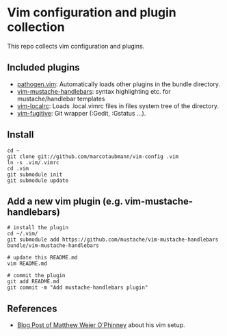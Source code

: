 Vim configuration and plugin collection
=======================================

This repo collects vim configuration and plugins.

Included plugins
----------------
* [pathogen.vim](https://github.com/tpope/vim-pathogen): Automatically loads other plugins in the bundle directory.
* [vim-mustache-handlebars](https://github.com/mustache/vim-mustache-handlebars): syntax highlighting etc. for mustache/handlebar templates
* [vim-localrc](https://github.com/thinca/vim-localrc): Loads .local.vimrc files in files system tree of the directory.
* [vim-fugitive](git://github.com/tpope/vim-fugitive.git): Git wrapper (:Gedit, :Gstatus ...).

Install
-------
    cd ~
    git clone git://github.com/marcotaubmann/vim-config .vim
    ln -s .vim/.vimrc
    cd .vim
    git submodule init
    git submodule update


Add a new vim plugin (e.g. vim-mustache-handlebars)
---------------------------------------------------
    # install the plugin
    cd ~/.vim/
    git submodule add https://github.com/mustache/vim-mustache-handlebars bundle/vim-mustache-handlebars
    
    # update this README.md
    vim README.md
    
    # commit the plugin
    git add README.md
    git commit -m "Add mustache-handlebars plugin"


References
----------
* [Blog Post of Matthew Weier O'Phinney](https://mwop.net/blog/249-Vim-Toolbox,-2010-Edition.html) about his vim setup.
